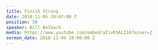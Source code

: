 ```yaml
---
title: Finish Strong
date: 2018-11-05 20:07:00 Z
position: 58
speaker: Bill Balbach
media: https://www.youtube.com/embed/aIivK5ALI1A?ecver=2
sermon_date: 2018-11-04 10:00:00 Z
---
```


